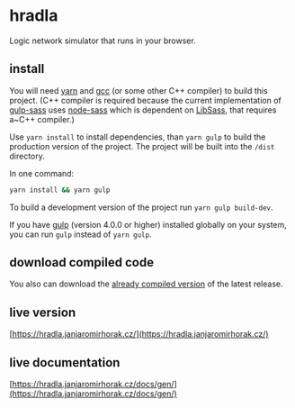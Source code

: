 # hradla
Logic network simulator that runs in your browser.

## install
You will need [yarn](https://yarnpkg.com/) and [gcc](https://gcc.gnu.org/) (or some other C++ compiler) to build this project. (C++ compiler is required because the current implementation of [gulp-sass](https://github.com/dlmanning/gulp-sass) uses [node-sass](https://github.com/sass/node-sass) which
is dependent on [LibSass](https://github.com/sass/libsass), that requires a~C++ compiler.)

Use `yarn install` to install dependencies, than `yarn gulp` to build the production version of the project.
The project will be built into the `/dist` directory.

In one command:
```bash
yarn install && yarn gulp
```

To build a development version of the project run `yarn gulp build-dev`.

If you have [gulp](https://github.com/gulpjs/gulp) (version 4.0.0 or higher) installed globally on your system,
you can run `gulp` instead of `yarn gulp`.

## download compiled code
You also can download the [already compiled version](https://github.com/janjaromirhorak/hradla/releases/latest) of the latest release.

## live version
[https://hradla.janjaromirhorak.cz/](https://hradla.janjaromirhorak.cz/)

## live documentation
[https://hradla.janjaromirhorak.cz/docs/gen/](https://hradla.janjaromirhorak.cz/docs/gen/)
